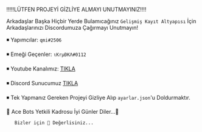  !!!!!LÜTFEN PROJEYİ GİZLİYE ALMAYI UNUTMAYINIZ!!!!
  
Arkadaşlar Başka Hiçbir Yerde Bulamıcağınız `Gelişmiş Kayıt Altyapısı` İçin Arkadaşlarınızı Discordumuza Çağırmayı Unutmayın!

:black_medium_small_square: Yapımcılar: `qmi#2506`

:black_medium_small_square: Emeği Geçenler: `ιKrµÐKΛ#0112`


:black_medium_small_square:  Youtube Kanalımız: [TIKLA](https://www.youtube.com/channel/UCE3lbQitBJQDbIlSzwtmL8g)

:black_medium_small_square:  Discord Sunucumuz [TIKLA](https://discord.gg/TGDNRDW)

:black_medium_small_square: Tek Yapmanız Gereken Projeyi Gizliye Alıp `ayarlar.json`'u Doldurmaktır.


  💖 Ace Bots Yetkili Kadrosu İyi Günler Diler...💚    
      
       Bizler için 💎 Değerlisiniz...
       
       
